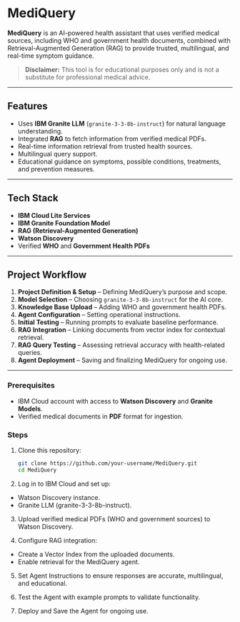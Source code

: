 # MediQuery

**MediQuery** is an AI-powered health assistant that uses verified medical sources, including WHO and government health documents, combined with Retrieval-Augmented Generation (RAG) to provide trusted, multilingual, and real-time symptom guidance.

> **Disclaimer:** This tool is for educational purposes only and is not a substitute for professional medical advice.

---

##  Features
- Uses **IBM Granite LLM** (`granite-3-3-8b-instruct`) for natural language understanding.
- Integrated **RAG** to fetch information from verified medical PDFs.
- Real-time information retrieval from trusted health sources.
- Multilingual query support.
- Educational guidance on symptoms, possible conditions, treatments, and prevention measures.

---

##  Tech Stack
- **IBM Cloud Lite Services**
- **IBM Granite Foundation Model**
- **RAG (Retrieval-Augmented Generation)**
- **Watson Discovery**
- Verified **WHO** and **Government Health PDFs**

---

##  Project Workflow
1. **Project Definition & Setup** – Defining MediQuery’s purpose and scope.
2. **Model Selection** – Choosing `granite-3-3-8b-instruct` for the AI core.
3. **Knowledge Base Upload** – Adding WHO and government health PDFs.
4. **Agent Configuration** – Setting operational instructions.
5. **Initial Testing** – Running prompts to evaluate baseline performance.
6. **RAG Integration** – Linking documents from vector index for contextual retrieval.
7. **RAG Query Testing** – Assessing retrieval accuracy with health-related queries.
8. **Agent Deployment** – Saving and finalizing MediQuery for ongoing use.

---

### Prerequisites
- IBM Cloud account with access to **Watson Discovery** and **Granite Models**.
- Verified medical documents in **PDF** format for ingestion.

### Steps
1. Clone this repository:
   ```bash
   git clone https://github.com/your-username/MediQuery.git
   cd MediQuery
2. Log in to IBM Cloud and set up:
  - Watson Discovery instance.
  - Granite LLM (granite-3-3-8b-instruct).

3. Upload verified medical PDFs (WHO and government sources) to Watson Discovery.

4. Configure RAG integration:
  - Create a Vector Index from the uploaded documents.
  - Enable retrieval for the MediQuery agent.

5. Set Agent Instructions to ensure responses are accurate, multilingual, and educational.

6. Test the Agent with example prompts to validate functionality.

7. Deploy and Save the Agent for ongoing use.
